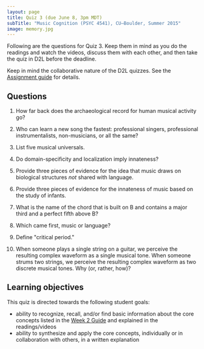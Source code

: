 ```yaml
---
layout: page
title: Quiz 3 (due June 8, 3pm MDT)
subTitle: "Music Cognition (PSYC 4541), CU–Boulder, Summer 2015"
image: memory.jpg
---
```


Following are the questions for Quiz 3. Keep them in mind as you do the readings and watch the videos, discuss them with each other, and then take the quiz in D2L before the deadline.

Keep in mind the collaborative nature of the D2L quizzes. See the [Assignment guide](/assessments/) for details.

## Questions

1. How far back does the archaeological record for human musical activity go?

2. Who can learn a new song the fastest: professional singers, professional instrumentalists, non-musicians, or all the same?

3. List five musical universals.

4. Do domain-specificity and localization imply innateness?

5. Provide three pieces of evidence for the idea that music draws on biological structures *not* shared with language.

6. Provide three pieces of evidence for the innateness of music based on the study of infants.

7. What is the name of the chord that is built on B and contains a major third and a perfect fifth above B?

8. Which came first, music or language?

9. Define "critical period."

10. When someone plays a single string on a guitar, we perceive the resulting complex waveform as a single musical tone. When someone strums two strings, we perceive the resulting complex waveform as two discrete musical tones. Why (or, rather, how)?

## Learning objectives

This quiz is directed towards the following student goals:

- ability to recognize, recall, and/or find basic information about the core concepts listed in the [Week 2 Guide](/week2/) and explained in the readings/videos  
- ability to synthesize and apply the core concepts, individually or in collaboration with others, in a written explanation  